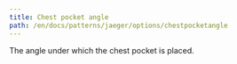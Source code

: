 ```yaml
---
title: Chest pocket angle
path: /en/docs/patterns/jaeger/options/chestpocketangle
---
```


The angle under which the chest pocket is placed.